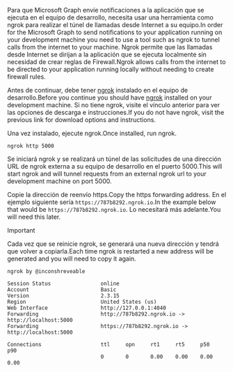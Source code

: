 <!-- markdownlint-disable MD002 MD041 -->

<span data-ttu-id="ee1be-101">Para que Microsoft Graph envíe notificaciones a la aplicación que se ejecuta en el equipo de desarrollo, necesita usar una herramienta como ngrok para realizar el túnel de llamadas desde Internet a su equipo.</span><span class="sxs-lookup"><span data-stu-id="ee1be-101">In order for the Microsoft Graph to send notifications to your application running on your development machine you need to use a tool such as ngrok to tunnel calls from the internet to your machine.</span></span> <span data-ttu-id="ee1be-102">Ngrok permite que las llamadas desde Internet se dirijan a la aplicación que se ejecuta localmente sin necesidad de crear reglas de Firewall.</span><span class="sxs-lookup"><span data-stu-id="ee1be-102">Ngrok allows calls from the internet to be directed to your application running locally without needing to create firewall rules.</span></span>

<span data-ttu-id="ee1be-103">Antes de continuar, debe tener [ngrok](https://ngrok.com) instalado en el equipo de desarrollo.</span><span class="sxs-lookup"><span data-stu-id="ee1be-103">Before you continue you should have [ngrok](https://ngrok.com) installed on your development machine.</span></span> <span data-ttu-id="ee1be-104">Si no tiene ngrok, visite el vínculo anterior para ver las opciones de descarga e instrucciones.</span><span class="sxs-lookup"><span data-stu-id="ee1be-104">If you do not have ngrok, visit the previous link for download options and instructions.</span></span>

<span data-ttu-id="ee1be-105">Una vez instalado, ejecute ngrok.</span><span class="sxs-lookup"><span data-stu-id="ee1be-105">Once installed, run ngrok.</span></span>

```shell
ngrok http 5000
```

<span data-ttu-id="ee1be-106">Se iniciará ngrok y se realizará un túnel de las solicitudes de una dirección URL de ngrok externa a su equipo de desarrollo en el puerto 5000.</span><span class="sxs-lookup"><span data-stu-id="ee1be-106">This will start ngrok and will tunnel requests from an external ngrok url to your development machine on port 5000.</span></span>

<span data-ttu-id="ee1be-107">Copie la dirección de reenvío https.</span><span class="sxs-lookup"><span data-stu-id="ee1be-107">Copy the https forwarding address.</span></span> <span data-ttu-id="ee1be-108">En el ejemplo siguiente sería `https://787b8292.ngrok.io`.</span><span class="sxs-lookup"><span data-stu-id="ee1be-108">In the example below that would be `https://787b8292.ngrok.io`.</span></span> <span data-ttu-id="ee1be-109">Lo necesitará más adelante.</span><span class="sxs-lookup"><span data-stu-id="ee1be-109">You will need this later.</span></span>

> [!IMPORTANT]
> <span data-ttu-id="ee1be-110">Cada vez que se reinicie ngrok, se generará una nueva dirección y tendrá que volver a copiarla.</span><span class="sxs-lookup"><span data-stu-id="ee1be-110">Each time ngrok is restarted a new address will be generated and you will need to copy it again.</span></span>

```shell
ngrok by @inconshreveable

Session Status                online
Account                       Basic
Version                       2.3.15
Region                        United States (us)
Web Interface                 http://127.0.0.1:4040
Forwarding                    http://787b8292.ngrok.io -> http://localhost:5000
Forwarding                    https://787b8292.ngrok.io -> http://localhost:5000

Connections                   ttl     opn     rt1     rt5     p50     p90
                              0       0       0.00    0.00    0.00    0.00
```
